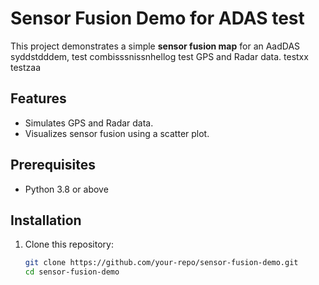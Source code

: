 # Sensor Fusion Demo for ADAS test

This project demonstrates a simple **sensor fusion map** for an AadDAS syddstdddem, test combisssnissnhellog test GPS and Radar data. testxx testzaa

## Features
- Simulates GPS and Radar data.
- Visualizes sensor fusion using a scatter plot.

## Prerequisites
- Python 3.8 or above

## Installation
1. Clone this repository:
   ```bash
   git clone https://github.com/your-repo/sensor-fusion-demo.git
   cd sensor-fusion-demo
